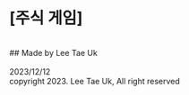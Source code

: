 # [주식 게임]<br/>
<br/>
## Made by Lee Tae Uk<br/>
<br/>
2023/12/12
<br/>
copyright 2023. Lee Tae Uk, All right reserved

